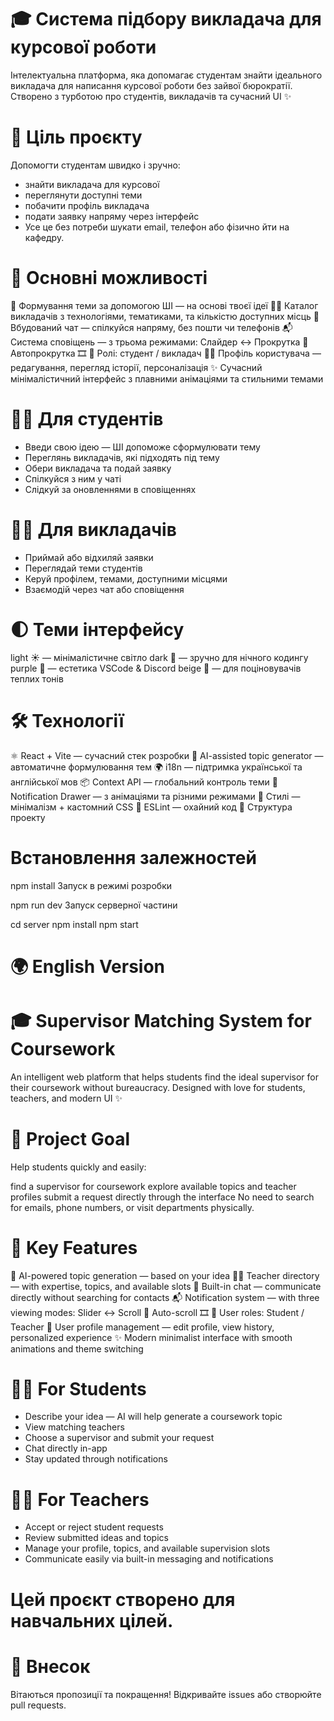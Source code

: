 # 🎓 Система підбору викладача для курсової роботи

Інтелектуальна платформа, яка допомагає студентам знайти ідеального викладача для написання курсової роботи без зайвої бюрократії.
Створено з турботою про студентів, викладачів та сучасний UI ✨
# 🎯 Ціль проєкту
Допомогти студентам швидко і зручно:

- знайти викладача для курсової
- переглянути доступні теми
- побачити профіль викладача
- подати заявку напряму через інтерфейс
- Усе це без потреби шукати email, телефон або фізично йти на кафедру.

# 🧠 Основні можливості

🧾 Формування теми за допомогою ШІ — на основі твоєї ідеї
🧑‍🏫 Каталог викладачів з технологіями, тематиками, та кількістю доступних місць
💬 Вбудований чат — спілкуйся напряму, без пошти чи телефонів
📬 Система сповіщень — з трьома режимами:
Слайдер ↔️
Прокрутка 📜
Автопрокрутка 🎞
🔐 Ролі: студент / викладач
🧑‍💼 Профіль користувача — редагування, перегляд історії, персоналізація
✨ Сучасний мінімалістичний інтерфейс з плавними анімаціями та стильними темами

# 🧑‍🎓 Для студентів
- Введи свою ідею — ШІ допоможе сформулювати тему
- Переглянь викладачів, які підходять під тему
- Обери викладача та подай заявку
- Спілкуйся з ним у чаті
- Слідкуй за оновленнями в сповіщеннях
  
# 🧑‍🏫 Для викладачів
- Приймай або відхиляй заявки
- Переглядай теми студентів
- Керуй профілем, темами, доступними місцями
- Взаємодій через чат або сповіщення

# 🌓 Теми інтерфейсу
light ☀️ — мінімалістичне світло
dark 🌙 — зручно для нічного кодингу
purple 💜 — естетика VSCode & Discord
beige 🧸 — для поціновувачів теплих тонів
# 🛠 Технології

⚛️ React + Vite — сучасний стек розробки
🧠 AI-assisted topic generator — автоматичне формулювання тем
🌍 i18n — підтримка української та англійської мов
📦 Context API — глобальний контроль теми
🔔 Notification Drawer — з анімаціями та різними режимами
🎨 Стилі — мінімалізм + кастомний CSS
🧼 ESLint — охайний код
📁 Структура проекту

# Встановлення залежностей

npm install
Запуск в режимі розробки

npm run dev
Запуск серверної частини

cd server
npm install
npm start
# 🌍 English Version

# 🎓 Supervisor Matching System for Coursework

An intelligent web platform that helps students find the ideal supervisor for their coursework without bureaucracy.
Designed with love for students, teachers, and modern UI ✨
# 🎯 Project Goal

Help students quickly and easily:

find a supervisor for coursework
explore available topics and teacher profiles
submit a request directly through the interface
No need to search for emails, phone numbers, or visit departments physically.

# 🧠 Key Features

🧾 AI-powered topic generation — based on your idea
🧑‍🏫 Teacher directory — with expertise, topics, and available slots
💬 Built-in chat — communicate directly without searching for contacts
📬 Notification system — with three viewing modes:
Slider ↔️
Scroll 📜
Auto-scroll 🎞
🔐 User roles: Student / Teacher
👤 User profile management — edit profile, view history, personalized experience
✨ Modern minimalist interface with smooth animations and theme switching
# 🧑‍🎓 For Students
- Describe your idea — AI will help generate a coursework topic
- View matching teachers
- Choose a supervisor and submit your request
- Chat directly in-app
- Stay updated through notifications

# 🧑‍🏫 For Teachers
- Accept or reject student requests
- Review submitted ideas and topics
- Manage your profile, topics, and available supervision slots
- Communicate easily via built-in messaging and notifications

# Цей проєкт створено для навчальних цілей.

# 🤝 Внесок

Вітаються пропозиції та покращення! Відкривайте issues або створюйте pull requests.
